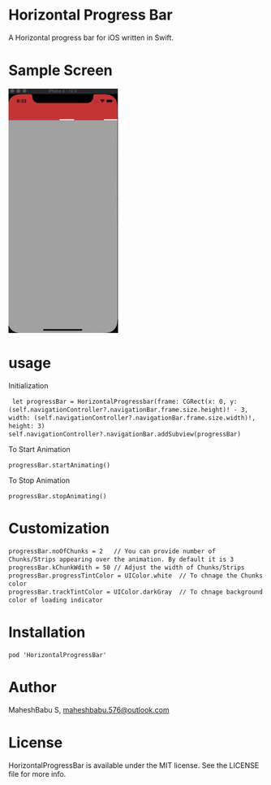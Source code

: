 # Horizontal Progress Bar


A Horizontal progress bar for iOS written in Swift.

# Sample Screen

![alt text](https://github.com/Maheshbabu576/HorizontalProgressBar/blob/master/Screens/Sample.gif)



# usage

Initialization 

     let progressBar = HorizontalProgressbar(frame: CGRect(x: 0, y: (self.navigationController?.navigationBar.frame.size.height)! - 3, width: (self.navigationController?.navigationBar.frame.size.width)!, height: 3)    self.navigationController?.navigationBar.addSubview(progressBar)
 
 To Start Animation 
 
    progressBar.startAnimating()
  
 To Stop Animation 
  
    progressBar.stopAnimating()
   
 # Customization 
   
    progressBar.noOfChunks = 2   // You can provide number of Chunks/Strips appearing over the animation. By default it is 3 
    progressBar.kChunkWdith = 50 // Adjust the width of Chunks/Strips
    progressBar.progressTintColor = UIColor.white  // To chnage the Chunks color
    progressBar.trackTintColor = UIColor.darkGray  // To chnage background color of loading indicator
    
    
 # Installation
 
    pod 'HorizontalProgressBar'
    
# Author

  MaheshBabu S, maheshbabu.576@outlook.com

# License

  HorizontalProgressBar is available under the MIT license. See the LICENSE file for more info.
